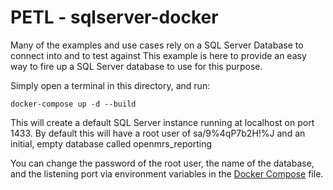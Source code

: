 PETL - sqlserver-docker
==========================

Many of the examples and use cases rely on a SQL Server Database to connect into and to test against
This example is here to provide an easy way to fire up a SQL Server database to use for this purpose.

Simply open a terminal in this directory, and run:

```docker-compose up -d --build```

This will create a default SQL Server instance running at localhost on port 1433.
By default this will have a root user of sa/9%4qP7b2H!%J and an initial, empty database called openmrs_reporting

You can change the password of the root user, the name of the database, and the listening port
via environment variables in the [Docker Compose](./docker-compose.yml) file.